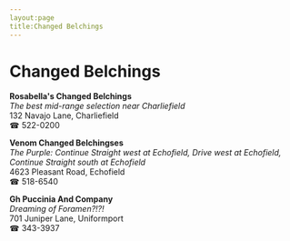 ```yaml
---
layout:page
title:Changed Belchings
---
```

# Changed Belchings

**Rosabella's Changed Belchings**  
_The best mid-range selection near Charliefield_  
132 Navajo Lane, Charliefield  
☎ 522-0200



**Venom Changed Belchingses**  
_The Purple: Continue Straight west at Echofield, Drive west at Echofield, Continue Straight south at Echofield_  
4623 Pleasant Road, Echofield  
☎ 518-6540



**Gh Puccinia And Company**  
_Dreaming of Foramen?!?!_  
701 Juniper Lane, Uniformport  
☎ 343-3937



